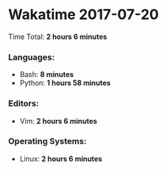 # Wakatime 2017-07-20

Time Total: **2 hours 6 minutes**

### Languages:
- Bash: **8 minutes** 
- Python: **1 hours 58 minutes** 

### Editors:
- Vim: **2 hours 6 minutes** 

### Operating Systems:
- Linux: **2 hours 6 minutes** 

